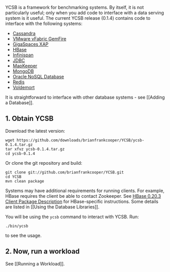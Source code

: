 YCSB is a framework for benchmarking systems. By itself, it is not particularly useful; only when you add code to interface with a data serving system is it useful. The current YCSB release (0.1.4) contains code to interface with the following systems:

- [Cassandra](http://cassandra.apache.org/)
- [VMware vFabric GemFire](http://www.vmware.com/products/application-platform/vfabric-gemfire/overview.html)
- [GigaSpaces XAP](http://www.gigaspaces.com/xap)
- [HBase](http://hbase.apache.org/)
- [Infinispan](http://www.jboss.org/infinispan)
- [JDBC](http://www.oracle.com/technetwork/java/javase/jdbc/index.html)
- [MapKeeper](https://github.com/m1ch1/mapkeeper)
- [MongoDB](http://www.mongodb.org/)
- [Oracle NoSQL Database](http://www.oracle.com/technetwork/database/nosqldb/overview/index.html)
- [Redis](http://redis.io/)
- [Voldemort](http://project-voldemort.com/)

It is straightforward to interface with other database systems - see [[Adding a Database]].

## 1. Obtain YCSB

Download the latest version:

    wget https://github.com/downloads/brianfrankcooper/YCSB/ycsb-0.1.4.tar.gz
    tar xfvz ycsb-0.1.4.tar.gz
    cd ycsb-0.1.4

Or clone the git repository and build:

    git clone git://github.com/brianfrankcooper/YCSB.git
    cd YCSB
    mvn clean package

Systems may have additional requirements for running clients.  For example, HBase requires the client be able to contact Zookeeper.  See <A HREF="http://hadoop.apache.org/hbase/docs/r0.20.3/api/org/apache/hadoop/hbase/client/package-summary.html#package_description">HBase 0.20.3 Client Package Description</A> for HBase-specific instructions. Some details are listed in [[Using the Database Libraries]].

You will be using the `ycsb` command to interact with YCSB. Run:

    ./bin/ycsb

to see the usage. 

## 2. Now, run a workload

See [[Running a Workload]].